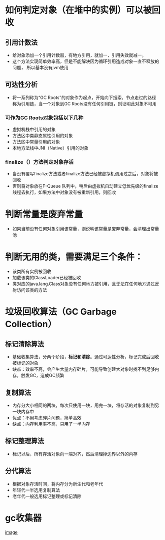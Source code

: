 # 如何判定对象（在堆中的实例）可以被回收

## 引用计数法
* 给对象添加一个引用计数器，有地方引用，就加一，引用失效就减一。
* 这个方法实现简单效率高，但是不能解决因为循环引用造成对象一直不释放的问题， 所以基本没有jvm使用
    
## 可达性分析
* 将一系列称为“GC Roots”的对象作为起点，开始向下搜索，节点走过的路径称为引用链，当一个对象到GC Roots没有任何引用链，则证明此对象不可用
    
### 可作为GC Roots对象包括以下几种  
* 虚拟机栈中引用的对象
* 方法区中类静态属性引用的对象
* 方法区中常量引用的对象
* 本地方法栈中JNI（Native）引用的对象


### finalize（）方法判定对象存活
* 当没有覆写finalize方法或者finalize方法已经被虚拟机调用过之后，对象将被回收
* 否则将对象放在F-Queue 队列中，稍后由虚拟机自动建立低优先级的finalize线程去执行，如果方法中对象没有被重新引用，则回收

# 判断常量是废弃常量
* 如果当前没有任何对象引用该常量，则说明该常量是废弃常量，会清理出常量池

# 判断无用的类，需要满足三个条件：
* 该类所有实例被回收
* 加载该类的ClassLoader已经被回收
* 类对应的java.lang.Class对象没有任何地方被引用，且无法在任何地方通过反射访问该类的方法


# 垃圾回收算法（GC Garbage Collection）

## 标记清除算法
* 基础收集算法，分两个阶段，**标记和清除**。通过可达性分析，标记完成后回收被标记的对象
* 缺点：效率不高，会产生大量内存碎片，可能导致创建大对象时找不到足够内存，触发GC，造成GC频繁
## 复制算法
* 内存分大小相同的两块，每次只使用一块，用完一块，将存活的对象复制到另一块内存中
* 优点：不用考虑碎片问题，简单高效
* 缺点：内存利用率不高，只用了一半内存
## 标记整理算法
* 标记以后，所有存活对象向一端对齐，然后清理掉边界以外的内存
## 分代算法
* 根据对象存活时间，将内存分为新生代和老年代
* 年轻代一半选用复制算法
* 老年代一般选用标记整理或标记清除



# gc收集器
[image](https://github.com/pp7221343/Interview-preparation/blob/main/img/2020020323310682.png?raw=true)
